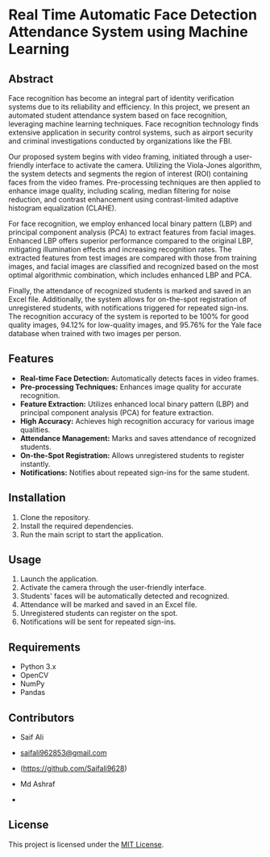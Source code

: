 # Real Time Automatic Face Detection Attendance System using Machine Learning

## Abstract

Face recognition has become an integral part of identity verification systems due to its reliability and efficiency. In this project, we present an automated student attendance system based on face recognition, leveraging machine learning techniques. Face recognition technology finds extensive application in security control systems, such as airport security and criminal investigations conducted by organizations like the FBI.

Our proposed system begins with video framing, initiated through a user-friendly interface to activate the camera. Utilizing the Viola-Jones algorithm, the system detects and segments the region of interest (ROI) containing faces from the video frames. Pre-processing techniques are then applied to enhance image quality, including scaling, median filtering for noise reduction, and contrast enhancement using contrast-limited adaptive histogram equalization (CLAHE).

For face recognition, we employ enhanced local binary pattern (LBP) and principal component analysis (PCA) to extract features from facial images. Enhanced LBP offers superior performance compared to the original LBP, mitigating illumination effects and increasing recognition rates. The extracted features from test images are compared with those from training images, and facial images are classified and recognized based on the most optimal algorithmic combination, which includes enhanced LBP and PCA.

Finally, the attendance of recognized students is marked and saved in an Excel file. Additionally, the system allows for on-the-spot registration of unregistered students, with notifications triggered for repeated sign-ins. The recognition accuracy of the system is reported to be 100% for good quality images, 94.12% for low-quality images, and 95.76% for the Yale face database when trained with two images per person.

## Features

- **Real-time Face Detection:** Automatically detects faces in video frames.
- **Pre-processing Techniques:** Enhances image quality for accurate recognition.
- **Feature Extraction:** Utilizes enhanced local binary pattern (LBP) and principal component analysis (PCA) for feature extraction.
- **High Accuracy:** Achieves high recognition accuracy for various image qualities.
- **Attendance Management:** Marks and saves attendance of recognized students.
- **On-the-Spot Registration:** Allows unregistered students to register instantly.
- **Notifications:** Notifies about repeated sign-ins for the same student.

## Installation

1. Clone the repository.
2. Install the required dependencies.
3. Run the main script to start the application.

## Usage

1. Launch the application.
2. Activate the camera through the user-friendly interface.
3. Students' faces will be automatically detected and recognized.
4. Attendance will be marked and saved in an Excel file.
5. Unregistered students can register on the spot.
6. Notifications will be sent for repeated sign-ins.

## Requirements

- Python 3.x
- OpenCV
- NumPy
- Pandas

## Contributors

- Saif Ali
- saifali962853@gmail.com
- (https://github.com/Saifali9628)

- Md Ashraf
- 

## License

This project is licensed under the [MIT License](LICENSE).
